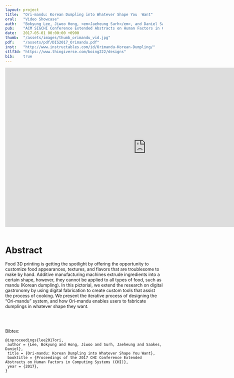 ```yaml
---
layout: project
title:  "Ori-mandu: Korean Dumpling into Whatever Shape You  Want"
oral:	"Video Showcase"
auth:	"Bokyung Lee, Jiwoo Hong, <em>Jaeheung Surh</em>, and Daniel Saakes"
pub:	"ACM SIGCHI Conference Extended Abstracts on Human Factors in Computing Systems (CHI)"
date:   2017-05-01 00:00:00 +0900
thumb:	"/assets/images/thumb_orimandu_vid.jpg"
pdf:	"/assets/pdf/DIS2017_Orimandu.pdf"
inst:	"http://www.instructables.com/id/Orimandu-Korean-Dumpling/"
stlf3d:	"https://www.thingiverse.com/boing222/designs"
bib:	true
---
```


<div align="center">
	<iframe width="900" height="510" src="https://www.youtube.com/embed/_aQEycilQC0" frameborder="0" allowfullscreen></iframe>
</div>
<br>

<h1 class="post-title" itemprop="name headline">Abstract</h1>

Food 3D printing is getting the spotlight by offering the opportunity to customize food appearances, textures, and flavors that are troublesome to make by hand. Additive manufacturing machines extrude ingredients into a certain shape, however, they cannot be applied to all types of food, such as mandu (Korean dumpling). In this pictorial, we extend the research on digital gastronomy by using digital fabrication to create custom tools that assist the process of cooking. We present the iterative process of designing the “Ori-mandu” system, and how Ori-mandu enables users to fabricate dumplings in whatever shape they want.

<br><br>

<a name="bib"></a>
Bibtex:
```
@inproceedings{lee2017ori,
 author = {Lee, Bokyung and Hong, Jiwoo and Surh, Jaeheung and Saakes, Daniel},
 title = {Ori-mandu: Korean Dumpling into Whatever Shape You Want},
 booktitle = {Proceedings of the 2017 CHI Conference Extended Abstracts on Human Factors in Computing Systems (CHI)},
 year = {2017},
} 
```